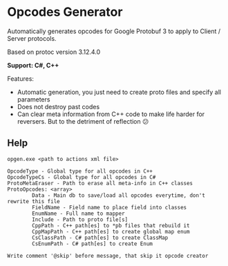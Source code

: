 # Opcodes Generator
Automatically generates opcodes for Google Protobuf 3 to apply to Client / Server protocols. 

Based on protoc version 3.12.4.0

**Support: C#, C++**

Features:
- Automatic generation, you just need to create proto files and specify all parameters
- Does not destroy past codes
- Can clear meta information from C++ code to make life harder for reversers. But to the detriment of reflection :confused:

## Help
```
opgen.exe <path to actions xml file>

OpcodeType - Global type for all opcodes in C++
OpcodeTypeCs - Global type for all opcodes in C#
ProtoMetaEraser - Path to erase all meta-info in C++ classes
ProtoOpcodes: <array>
        Data - Main db to save/load all opcodes everytime, don't rewrite this file
        FieldName - Field name to place field into classes
        EnumName - Full name to mapper
        Include - Path to proto file[s]
        CppPath - C++ path[es] to *pb files that rebuild it
        CppMapPath - C++ path[es] to create global map enum
        CsClassPath - C# path[es] to create ClassMap
        CsEnumPath - C# path[es] to create Enum
        
Write comment '@skip' before message, that skip it opcode creator
```
